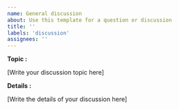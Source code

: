 ```yaml
---
name: General discussion
about: Use this template for a question or discussion
title: ''
labels: 'discussion'
assignees: ''
---
```


**Topic :**

[Write your discussion topic here]

**Details :**

[Write the details of your discussion here]

